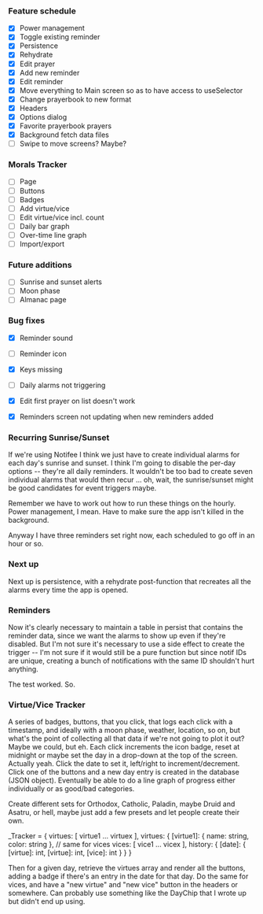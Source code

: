 ### Feature schedule

- [x] Power management
- [x] Toggle existing reminder
- [x] Persistence
- [x] Rehydrate
- [x] Edit prayer
- [x] Add new reminder
- [x] Edit reminder
- [x] Move everything to Main screen so as to have access to useSelector
- [x] Change prayerbook to new format
- [x] Headers
- [x] Options dialog
- [x] Favorite prayerbook prayers
- [x] Background fetch data files
- [ ] Swipe to move screens?  Maybe?

### Morals Tracker

- [ ] Page
- [ ] Buttons
- [ ] Badges
- [ ] Add virtue/vice
- [ ] Edit virtue/vice incl. count
- [ ] Daily bar graph
- [ ] Over-time line graph
- [ ] Import/export

### Future additions

- [ ] Sunrise and sunset alerts
- [ ] Moon phase
- [ ] Almanac page

### Bug fixes

- [x] Reminder sound
- [ ] Reminder icon
- [x] Keys missing
- [ ] Daily alarms not triggering
- [x] Edit first prayer on list doesn't work
- [x] Reminders screen not updating when new reminders added


### Recurring Sunrise/Sunset

If we're using Notifee I think we just have to create individual alarms for each day's sunrise and sunset.
I think I'm going to disable the per-day options -- they're all daily reminders.  It wouldn't be too bad
to create seven individual alarms that would then recur ... oh, wait, the sunrise/sunset might be good
candidates for event triggers maybe.

Remember we have to work out how to run these things on the hourly.  Power management, I mean.  Have to
make sure the app isn't killed in the background.

Anyway I have three reminders set right now, each scheduled to go off in an hour or so.

### Next up

Next up is persistence, with a rehydrate post-function that recreates all the alarms
every time the app is opened.

### Reminders

Now it's clearly necessary to maintain a table in persist that contains the reminder
data, since we want the alarms to show up even if they're disabled.  But I'm not sure
it's necessary to use a side effect to create the trigger -- I'm not sure if it would
still be a pure function but since notif IDs are unique, creating a bunch of notifications
with the same ID shouldn't hurt anything.

The test worked.  So.

### Virtue/Vice Tracker

A series of badges, buttons, that you click, that logs each click with a timestamp,
and ideally with a moon phase, weather, location, so on, but what's the point of
collecting all that data if we're not going to plot it out?  Maybe we could, but eh.
Each click increments the icon badge, reset at midnight or maybe set the day in a
drop-down at the top of the screen.  Actually yeah.  Click the date to set it,
left/right to increment/decrement.  Click one of the buttons and a new day entry
is created in the database (JSON object).  Eventually be able to do a line graph
of progress either individually or as good/bad categories.

Create different sets for Orthodox, Catholic, Paladin, maybe Druid and Asatru, or
hell, maybe just add a few presets and let people create their own.

_Tracker = {
	virtues: [ virtue1 ... virtuex ],
	virtues: {
		[virtue1]: { name: string, color: string }, // same for vices
	vices: [ vice1 ... vicex ],
	history: {
		[date]: {
			[virtue]: int,
			[virtue]: int,
			[vice]: int
		}
	}
}

Then for a given day, retrieve the virtues array and render all the buttons, adding
a badge if there's an entry in the date for that day.  Do the same for vices, and
have a "new virtue" and "new vice" button in the headers or somewhere.  Can
probably use something like the DayChip that I wrote up but didn't end up using.
